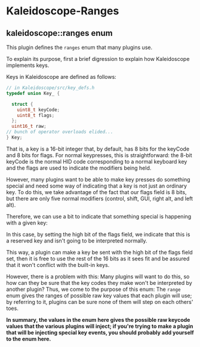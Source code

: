 # Kaleidoscope-Ranges

## kaleidoscope::ranges enum

This plugin defines the `ranges` enum that many plugins use.

To explain its purpose, first a brief digression to explain how Kaleidoscope implements keys.

Keys in Kaleidoscope are defined as follows:

```c++
// in Kaleidoscope/src/key_defs.h
typedef union Key_ {

  struct {
    uint8_t keyCode;
    uint8_t flags;
  };
  uint16_t raw;
// bunch of operator overloads elided...
} Key;
```
That is, a key is a 16-bit integer that, by default, has 8 bits for the keyCode and 8 bits for flags.
For normal keypresses, this is straightforward: the 8-bit keyCode is the normal HID code corresponding to a normal keyboard key and the flags are used to indicate the modifiers being held.

However, many plugins want to be able to make key presses do something special and need some way of indicating that a key is not just an ordinary key.
To do this, we take advantage of the fact that our flags field is 8 bits, but there are only five normal modifiers (control, shift, GUI, right alt, and left alt).
<!-- question: does bit six have any signicance? it seems to be unused
--> Therefore, we can use a bit to indicate that something special is happening with a given key:
In this case, by setting the high bit of the flags field, we indicate that this is a reserved key and isn't going to be interpreted normally.

This way, a plugin can make a key be sent with the high bit of the flags field set, then it is free to use the rest of the 16 bits as it sees fit and be assured that it won't conflict with the built-in keys.

However, there is a problem with this:
Many plugins will want to do this, so how can they be sure that the key codes they make won't be interpreted by another plugin?
Thus, we come to the purpose of this enum: 
The `range` enum gives the ranges of possible raw key values that each plugin will use; by referring to it, plugins can be sure none of them will step on each others' toes.

**In summary, the values in the enum here gives the possible raw keycode values that the various plugins will inject; if you're trying to make a plugin that will be injecting special key events, you should probably add yourself to the enum here.**
